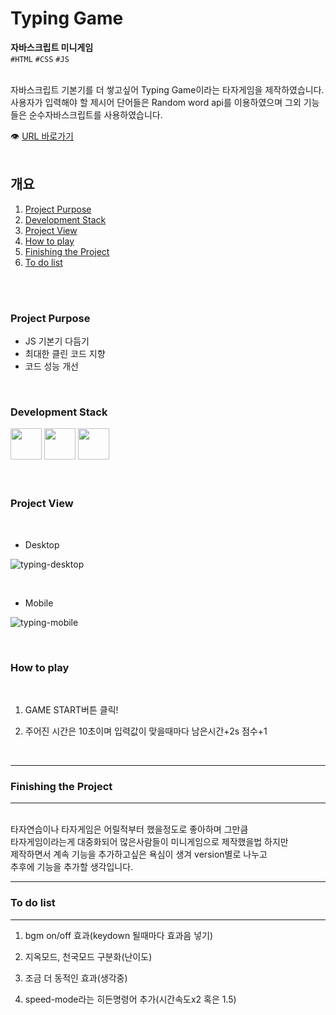 # Typing Game

**자바스크립트 미니게임**<br/>
`#HTML` `#CSS` `#JS`<br/>

<br/>
자바스크립트 기본기를 더 쌓고싶어 Typing Game이라는 타자게임을
제작하였습니다.
<br/>
사용자가 입력해야 할 제시어 단어들은 Random word api를 이용하였으며 그외 기능들은 순수자바스크립트를 사용하였습니다.
<br/>

👁 [URL 바로가기](https://oriharaa.github.io/typing-game/)
<br/>
<br/>

## 개요

1. [Project Purpose](#Project-Purpose)
2. [Development Stack](#Development-Stack)
3. [Project View](#Project-View)
4. [How to play](#How-to-play)
5. [Finishing the Project](#Finishing-the-Project)
6. [To do list](#To-do-list)

<br/>
<br/>

### Project Purpose

- JS 기본기 다듬기
- 최대한 클린 코드 지향
- 코드 성능 개선

<br/>

### Development Stack

<img src="https://encrypted-tbn0.gstatic.com/images?q=tbn:ANd9GcS2PD2yAr4Tt4TG62BatFqSltJmYLO1_DFUqA&usqp=CAU" width="50px" />
<img src="https://encrypted-tbn0.gstatic.com/images?q=tbn:ANd9GcTTAi6Ah3SwQOrGOrMCj_yF6SgNR_wgM8rJlw&usqp=CAU" width="50px" />
<img src="https://icon-icons.com/icons2/2108/PNG/32/javascript_icon_130900.png" width="50px" />

<br/>
<br/>
<br/>

### Project View

<br/>

- Desktop

![typing-desktop](https://user-images.githubusercontent.com/60921094/113420637-a2615580-9404-11eb-8ea3-d6f7889a2d82.JPG)

<br/>

- Mobile

![typing-mobile](https://user-images.githubusercontent.com/60921094/113420641-a3928280-9404-11eb-949f-9d239fd061a7.JPG)

<br/>

### How to play

<br/>

1. GAME START버튼 클릭!

2. 주어진 시간은 10초이며 입력값이 맞을때마다 남은시간+2s 점수+1

<br/>

---

### Finishing the Project

---

<br/>
타자연습이나 타자게임은 어릴적부터 했을정도로 좋아하며 그만큼
<br/>
타자게임이라는게 대중화되어 많은사람들이 미니게임으로 제작했을법 하지만
<br/>
제작하면서 계속 기능을 추가하고싶은 욕심이 생겨 version별로 나누고 
<br/>
추후에 기능을 추가할 생각입니다.

---

### To do list

---

1. bgm on/off 효과(keydown 될때마다 효과음 넣기)

2. 지옥모드, 천국모드 구분화(난이도)

3. 조금 더 동적인 효과(생각중)

4. speed-mode라는 히든명령어 추가(시간속도x2 혹은 1.5)
